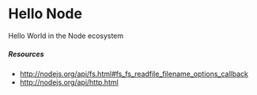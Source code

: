 # Hello Node

Hello World in the Node ecosystem

##### Resources

  * http://nodejs.org/api/fs.html#fs_fs_readfile_filename_options_callback
  * http://nodejs.org/api/http.html

